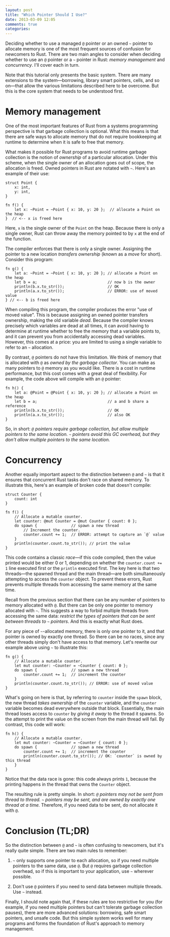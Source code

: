 ```yaml
---
layout: post
title: "Which Pointer Should I Use?"
date: 2013-03-09 12:05
comments: true
categories: 
---
```


Deciding whether to use a managed `@` pointer or an owned `~` pointer to allocate memory is one of the most frequent sources of confusion for newcomers to Rust. There are two main angles to consider when deciding whether to use an `@` pointer or a `~` pointer in Rust: *memory management* and *concurrency*. I'll cover each in turn.

Note that this tutorial only presents the basic system. There are many extensions to the system—borrowing, library smart pointers, cells, and so on—that allow the various limitations described here to be overcome. But this is the core system that needs to be understood first.

# Memory management

One of the most important features of Rust from a systems programming perspective is that garbage collection is optional. What this means is that there are safe ways to allocate memory that do not require bookkeeping at runtime to determine when it is safe to free that memory.

What makes it possible for Rust programs to avoid runtime garbage collection is the notion of *ownership* of a particular allocation. Under this scheme, when the single owner of an allocation goes out of scope, the allocation is freed. Owned pointers in Rust are notated with `~`. Here's an example of their use:

    struct Point {
	    x: int,
        y: int,
    }

    fn f() {
        let x: ~Point = ~Point { x: 10, y: 20 };  // allocate a Point on the heap
    }  // <-- x is freed here

Here, `x` is the single owner of the `Point` on the heap. Because there is only a single owner, Rust can throw away the memory pointed to by `x` at the end of the function.

The compiler enforces that there is only a single owner. Assigning the pointer to a new location *transfers ownership* (known as a *move* for short). Consider this program:

    fn g() {
	    let a: ~Point = ~Point { x: 10, y: 20 }; // allocate a Point on the heap
	    let b = a;                               // now b is the owner
	    println(b.x.to_str());                   // OK
	    println(a.x.to_str());                   // ERROR: use of moved value
    } // <-- b is freed here

When compiling this program, the compiler produces the error "use of moved value". This is because assigning an owned pointer transfers ownership, making the old variable *dead*. Because the compiler knows precisely which variables are dead at all times, it can avoid having to determine at runtime whether to free the memory that a variable points to, and it can prevent you from accidentally accessing dead variables. However, this comes at a price: you are limited to using a single variable to refer to an `~` allocation.

By contrast, `@` pointers do not have this limitation. We think of memory that is allocated with `@` as *owned by the garbage collector*. You can make as many pointers to `@` memory as you would like. There is a cost in runtime performance, but this cost comes with a great deal of flexibility. For example, the code above will compile with an `@` pointer:

    fn h() {
        let a: @Point = @Point { x: 10, y: 20 }; // allocate a Point on the heap
        let b = a;                               // a and b share a reference
        println(b.x.to_str());                   // OK
        println(a.x.to_str());                   // also OK
    }

So, in short: *`@` pointers require garbage collection, but allow multiple pointers to the same location. `~` pointers avoid this GC overhead, but they don't allow multiple pointers to the same location.*

# Concurrency

Another equally important aspect to the distinction between `@` and `~` is that it ensures that concurrent Rust tasks don't race on shared memory. To illustrate this, here's an example of broken code that doesn't compile:

    struct Counter {
	    count: int
    }

    fn f() {
	    // Allocate a mutable counter.
	    let counter: @mut Counter = @mut Counter { count: 0 };
		do spawn {               // spawn a new thread
			// Increment the counter.
			counter.count += 1;  // ERROR: attempt to capture an `@` value
	    }
	    println(counter.count.to_str()); // print the value
    }

This code contains a classic *race*—if this code compiled, then the value printed would be either 0 or 1, depending on whether the `counter.count += 1` line executed first or the `println` executed first. The key here is that two threads—the spawned thread and the main thread—are both simultaneously attempting to access the `counter` object. To prevent these errors, Rust prevents multiple threads from accessing the same memory at the same time.

Recall from the previous section that there can be any number of pointers to memory allocated with `@`. But there can be only one pointer to memory allocated with `~`. This suggests a way to forbid multiple threads from accessing the same data: *restrict the types of pointers that can be sent between threads to `~` pointers*. And this is exactly what Rust does.

For any piece of `~`-allocated memory, there is only one pointer to it, and that pointer is owned by exactly one thread. So there can be no races, since any other threads simply don't have access to that memory. Let's rewrite our example above using `~` to illustrate this:

    fn g() {
	    // Allocate a mutable counter.
	    let mut counter: ~Counter = ~Counter { count: 0 };
	    do spawn {               // spawn a new thread
		    counter.count += 1;  // increment the counter
		}
		println(counter.count.to_str()); // ERROR: use of moved value
	}

What's going on here is that, by referring to `counter` inside the `spawn` block, the new thread *takes ownership* of the `counter` variable, and the `counter` variable becomes dead everywhere outside that block. Essentially, the main thread loses access to `counter` by *giving it away* to the thread it spawns. So the attempt to print the value on the screen from the main thread will fail. By contrast, this code will work:

    fn h() {
        // Allocate a mutable counter.
        let mut counter: ~Counter = ~Counter { count: 0 };
        do spawn {               // spawn a new thread
	        counter.count += 1;  // increment the counter
	        println(counter.count.to_str()); // OK: `counter` is owned by this thread
        }
    }

Notice that the data race is gone: this code always prints `1`, because the printing happens in the thread that owns the `Counter` object.

The resulting rule is pretty simple. In short: *`@` pointers may not be sent from thread to thread. `~` pointers may be sent, and are owned by exactly one thread at a time.* Therefore, if you need data to be sent, do not allocate it with `@`.

# Conclusion (TL;DR)

So the distinction between `@` and `~` is often confusing to newcomers, but it's really quite simple. There are two main rules to remember:

1. `~` only supports one pointer to each allocation, so if you need multiple pointers to the same data, use `@`. But `@` requires garbage collection overhead, so if this is important to your application, use `~` wherever possible.

2. Don't use `@` pointers if you need to send data between multiple threads. Use `~` instead.

Finally, I should note again that, if these rules are too restrictive for you (for example, if you need multiple pointers but can't tolerate garbage collection pauses), there are more advanced solutions: borrowing, safe smart pointers, and unsafe code. But this simple system works well for many programs and forms the foundation of Rust's approach to memory management.
